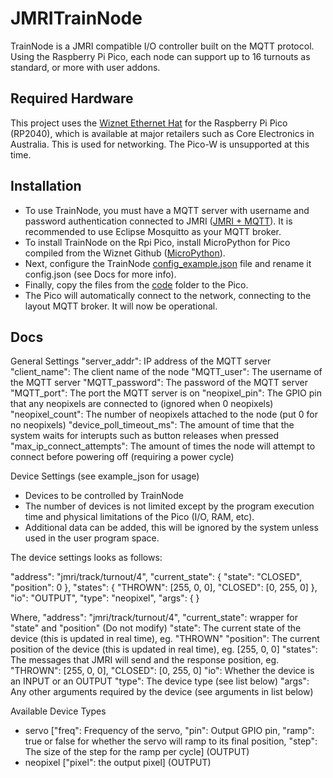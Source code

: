 # JMRITrainNode
TrainNode is a JMRI compatible I/O controller built on the MQTT protocol. Using the Raspberry Pi Pico, each node can support up to 16 turnouts as standard, or more with user addons.

## Required Hardware
This project uses the [Wiznet Ethernet Hat](https://docs.wiznet.io/Product/Open-Source-Hardware/wiznet_ethernet_hat) for the Raspberry Pi Pico (RP2040), which is available at major retailers such as Core Electronics in Australia. This is used for networking. The Pico-W is unsupported at this time.

## Installation
- To use TrainNode, you must have a MQTT server with username and password authentication connected to JMRI ([JMRI + MQTT](https://www.jmri.org/help/en/html/hardware/mqtt/index.shtml)). It is recommended to use Eclipse Mosquitto as your MQTT broker.
- To install TrainNode on the Rpi Pico, install MicroPython for Pico compiled from the Wiznet Github ([MicroPython](https://github.com/Wiznet/RP2040-HAT-MicroPython/releases/download/v1.0.5/rp2_w5100s_20220421_v1.0.5.uf2)).
- Next, configure the TrainNode [config_example.json](https://github.com/rewind2b4/JMRITrainNode/tree/master/Code/config_example.json) file and rename it config.json (see Docs for more info). 
- Finally, copy the files from the [code](https://github.com/rewind2b4/JMRITrainNode/tree/master/Code) folder to the Pico.
- The Pico will automatically connect to the network, connecting to the layout MQTT broker. It will now be operational.

## Docs
General Settings
"server_addr": IP address of the MQTT server
"client_name": The client name of the node
"MQTT_user": The username of the MQTT server
"MQTT_password": The password of the MQTT server
"MQTT_port": The port the MQTT server is on
"neopixel_pin": The GPIO pin that any neopixels are connected to (ignored when 0 neopixels)
"neopixel_count": The number of neopixels attached to the node (put 0 for no neopixels)
"device_poll_timeout_ms": The amount of time that the system waits for interupts such as button releases when pressed
"max_ip_connect_attempts": The amount of times the node will attempt to connect before powering off (requiring a power cycle)

Device Settings (see example_json for usage)
- Devices to be controlled by TrainNode
- The number of devices is not limited except by the program execution time and physical limitations of the Pico (I/O, RAM, etc).
- Additional data can be added, this will be ignored by the system unless used in the user program space.

The device settings looks as follows:

"address": "jmri/track/turnout/4",
"current_state": {
      "state": "CLOSED",
      "position": 0
},
"states": {
      "THROWN": [255, 0, 0],
      "CLOSED": [0, 255, 0]
},
"io": "OUTPUT",
"type": "neopixel",
"args": {
}

Where,
"address": "jmri/track/turnout/4",
"current_state": wrapper for "state" and "position" (Do not modify)
"state": The current state of the device (this is updated in real time), eg. "THROWN"
"position": The current position of the device (this is updated in real time), eg. [255, 0, 0]
"states": The messages that JMRI will send and the response position, eg. "THROWN": [255, 0, 0], "CLOSED": [0, 255, 0]
"io": Whether the device is an INPUT or an OUTPUT
"type": The device type (see list below)
"args": Any other arguments required by the device (see arguments in list below)

Available Device Types
   - servo ["freq": Frequency of the servo, "pin": Output GPIO pin, "ramp": true or false for whether the servo will ramp to its final position, "step": The size of the step for the ramp per cycle] (OUTPUT)
   - neopixel ["pixel": the output pixel] (OUTPUT)
